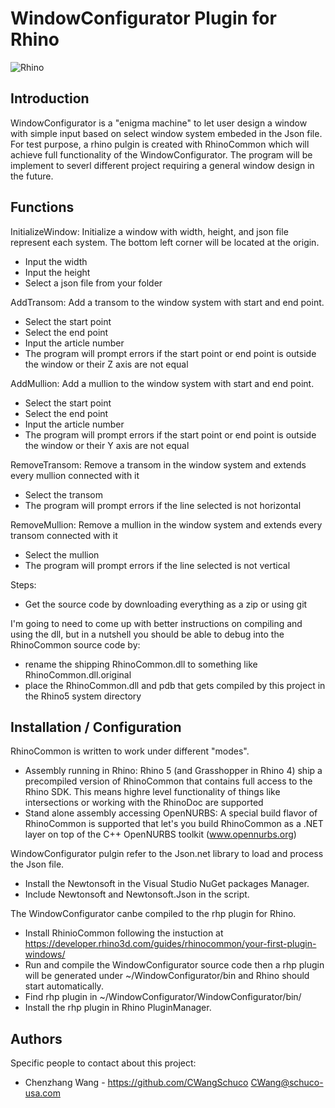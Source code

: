 WindowConfigurator Plugin for Rhino
=========================

![Rhino](https://lh6.googleusercontent.com/-pQtuyrwmcmg/TYtWECHGYNI/AAAAAAAAA7Y/rphjSmq1cuo/s200/Rhino_logo_wire.jpg)

Introduction
---------------------------
WindowConfigurator is a "enigma machine" to let user design a window with simple input based on select window system embeded in the Json file. For test purpose, a rhino pulgin is created with RhinoCommon which will achieve full functionality of the WindowConfigurator. The program will be implement to severl different project requiring a general window design in the future.

Functions
--------------------
InitializeWindow: Initialize a window with width, height, and json file represent each system. The bottom left corner will be located at the origin.
- Input the width
- Input the height
- Select a json file from your folder

AddTransom: Add a transom to the window system with start and end point.
- Select the start point
- Select the end point
- Input the article number
- The program will prompt errors if the start point or end point is outside the window or their Z axis are not equal

AddMullion: Add a mullion to the window system with start and end point.
- Select the start point
- Select the end point
- Input the article number
- The program will prompt errors if the start point or end point is outside the window or their Y axis are not equal

RemoveTransom: Remove a transom in the window system and extends every mullion connected with it
- Select the transom
- The program will prompt errors if the line selected is not horizontal

RemoveMullion: Remove a mullion in the window system and extends every transom connected with it
- Select the mullion
- The program will prompt errors if the line selected is not vertical

Steps:

* Get the source code by downloading everything as a zip or using git

I'm going to need to come up with better instructions on compiling and using the dll, but in a nutshell you should be able to debug into the RhinoCommon source code by:

* rename the shipping RhinoCommon.dll to something like RhinoCommon.dll.original
* place the RhinoCommon.dll and pdb that gets compiled by this project in the Rhino5 system directory

Installation / Configuration
----------------------------
RhinoCommon is written to work under different "modes".
- Assembly running in Rhino: Rhino 5 (and Grasshopper in Rhino 4) ship a precompiled version of RhinoCommon that contains full access to the Rhino SDK. This means highre level functionality of things like intersections or working with the RhinoDoc are supported
- Stand alone assembly accessing OpenNURBS: A special build flavor of RhinoCommon is supported that let's you build RhinoCommon as a .NET layer on top of the C++ OpenNURBS toolkit (www.opennurbs.org)

WindowConfigurator pulgin refer to the Json.net library to load and process the Json file.
- Install the Newtonsoft in the Visual Studio NuGet packages Manager.
- Include Newtonsoft and Newtonsoft.Json in the script.

The WindowConfigurator canbe compiled to the rhp plugin for Rhino.
- Install RhinioCommon following the instuction at https://developer.rhino3d.com/guides/rhinocommon/your-first-plugin-windows/
- Run and compile the WindowConfigurator source code then a rhp plugin will be generated under ~/WindowConfigurator/bin and Rhino should start automatically.
- Find rhp plugin in ~/WindowConfigurator/WindowConfigurator/bin/
- Install the rhp plugin in Rhino PluginManager.


Authors
-------
Specific people to contact about this project:

* Chenzhang Wang - https://github.com/CWangSchuco CWang@schuco-usa.com



